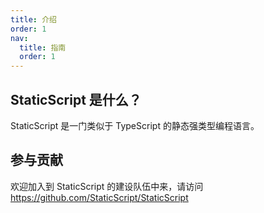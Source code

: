 ```yaml
---
title: 介绍
order: 1
nav:
  title: 指南
  order: 1
---
```


## StaticScript 是什么？

StaticScript 是一门类似于 TypeScript 的静态强类型编程语言。

## 参与贡献

欢迎加入到 StaticScript 的建设队伍中来，请访问 https://github.com/StaticScript/StaticScript
